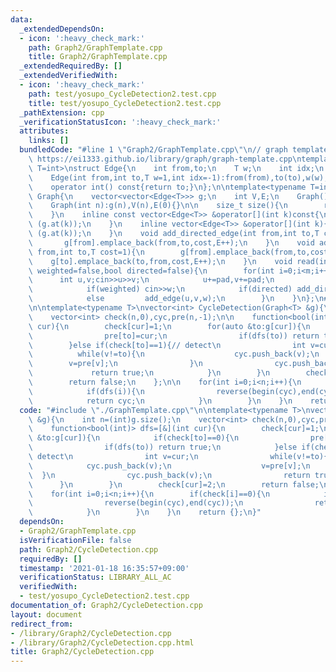 ```yaml
---
data:
  _extendedDependsOn:
  - icon: ':heavy_check_mark:'
    path: Graph2/GraphTemplate.cpp
    title: Graph2/GraphTemplate.cpp
  _extendedRequiredBy: []
  _extendedVerifiedWith:
  - icon: ':heavy_check_mark:'
    path: test/yosupo_CycleDetection2.test.cpp
    title: test/yosupo_CycleDetection2.test.cpp
  _pathExtension: cpp
  _verificationStatusIcon: ':heavy_check_mark:'
  attributes:
    links: []
  bundledCode: "#line 1 \"Graph2/GraphTemplate.cpp\"\n// graph template\n// ref :\
    \ https://ei1333.github.io/library/graph/graph-template.cpp\ntemplate<typename\
    \ T=int>\nstruct Edge{\n    int from,to;\n    T w;\n    int idx;\n    Edge()=default;\n\
    \    Edge(int from,int to,T w=1,int idx=-1):from(from),to(to),w(w),idx(idx){}\n\
    \    operator int() const{return to;}\n};\n\ntemplate<typename T=int>\nstruct\
    \ Graph{\n    vector<vector<Edge<T>>> g;\n    int V,E;\n    Graph()=default;\n\
    \    Graph(int n):g(n),V(n),E(0){}\n\n    size_t size(){\n        return g.size();\n\
    \    }\n    inline const vector<Edge<T>> &operator[](int k)const{\n        return\
    \ (g.at(k));\n    }\n    inline vector<Edge<T>> &operator[](int k){\n        return\
    \ (g.at(k));\n    }\n    void add_directed_edge(int from,int to,T cost=1){\n \
    \       g[from].emplace_back(from,to,cost,E++);\n    }\n    void add_edge(int\
    \ from,int to,T cost=1){\n        g[from].emplace_back(from,to,cost,E);\n    \
    \    g[to].emplace_back(to,from,cost,E++);\n    }\n    void read(int m,int pad=-1,bool\
    \ weighted=false,bool directed=false){\n        for(int i=0;i<m;i++){\n      \
    \      int u,v;cin>>u>>v;\n            u+=pad,v+=pad;\n            T w=T(1);\n\
    \            if(weighted) cin>>w;\n            if(directed) add_directed_edge(u,v,w);\n\
    \            else         add_edge(u,v,w);\n        }\n    }\n};\n#line 2 \"Graph2/CycleDetection.cpp\"\
    \n\ntemplate<typename T>\nvector<int> CycleDetection(Graph<T> &g){\n    int n=(int)g.size();\n\
    \    vector<int> check(n,0),cyc,pre(n,-1);\n\n    function<bool(int)> dfs=[&](int\
    \ cur){\n        check[cur]=1;\n        for(auto &to:g[cur]){\n            if(check[to]==0){\n\
    \                pre[to]=cur;\n                if(dfs(to)) return true;\n    \
    \        }else if(check[to]==1){// detect\n                int v=cur;\n      \
    \          while(v!=to){\n                    cyc.push_back(v);\n            \
    \        v=pre[v];\n                }\n                cyc.push_back(v);\n   \
    \             return true;\n            }\n        }\n        check[cur]=2;\n\
    \        return false;\n    };\n\n    for(int i=0;i<n;i++){\n        if(check[i]==0){\n\
    \            if(dfs(i)){\n                reverse(begin(cyc),end(cyc));\n    \
    \            return cyc;\n            }\n        }\n    }\n    return {};\n}\n"
  code: "#include \"./GraphTemplate.cpp\"\n\ntemplate<typename T>\nvector<int> CycleDetection(Graph<T>\
    \ &g){\n    int n=(int)g.size();\n    vector<int> check(n,0),cyc,pre(n,-1);\n\n\
    \    function<bool(int)> dfs=[&](int cur){\n        check[cur]=1;\n        for(auto\
    \ &to:g[cur]){\n            if(check[to]==0){\n                pre[to]=cur;\n\
    \                if(dfs(to)) return true;\n            }else if(check[to]==1){//\
    \ detect\n                int v=cur;\n                while(v!=to){\n        \
    \            cyc.push_back(v);\n                    v=pre[v];\n              \
    \  }\n                cyc.push_back(v);\n                return true;\n      \
    \      }\n        }\n        check[cur]=2;\n        return false;\n    };\n\n\
    \    for(int i=0;i<n;i++){\n        if(check[i]==0){\n            if(dfs(i)){\n\
    \                reverse(begin(cyc),end(cyc));\n                return cyc;\n\
    \            }\n        }\n    }\n    return {};\n}"
  dependsOn:
  - Graph2/GraphTemplate.cpp
  isVerificationFile: false
  path: Graph2/CycleDetection.cpp
  requiredBy: []
  timestamp: '2021-01-18 16:35:57+09:00'
  verificationStatus: LIBRARY_ALL_AC
  verifiedWith:
  - test/yosupo_CycleDetection2.test.cpp
documentation_of: Graph2/CycleDetection.cpp
layout: document
redirect_from:
- /library/Graph2/CycleDetection.cpp
- /library/Graph2/CycleDetection.cpp.html
title: Graph2/CycleDetection.cpp
---
```

